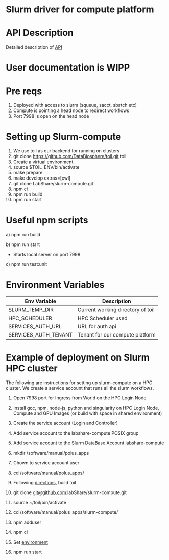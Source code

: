 # Slurm driver for compute platform

# API Description

Detailed description of [API](api/README.md)

# User documentation is WIPP

# Pre reqs

1. Deployed with access to slurm (squeue, sacct, sbatch etc)
2. Compute is pointing a head node to redirect workflows
3. Port 7998 is open on the head node

# Setting up Slurm-compute

1. We use toil as our backend for running on clusters
2. git clone https://github.com/DataBiosphere/toil.git toil
3. Create a virtual environment.
4. source \$TOIL_ENV/bin/activate
5. make prepare
6. make develop extras=[cwl]
7. git clone LabShare/slurm-compute.git
8. npm ci
9. npm run build
10. npm run start

# Useful npm scripts

a) npm run build

b) npm run start

-   Starts local server on port 7998

c) npm run test:unit

# Environment Variables

| Env Variable         | Description                       |
| -------------------- | --------------------------------- |
| SLURM_TEMP_DIR       | Current working directory of toil |
| HPC_SCHEDULER        | HPC Scheduler used                |
| SERVICES_AUTH_URL    | URL for auth api                  |
| SERVICES_AUTH_TENANT | Tenant for our compute platform   |

# Example of deployment on Slurm HPC cluster

The following are instructions for setting up slurm-compute on a HPC cluster. We create a service account that runs all the slurm workflows.

1. Open 7998 port for Ingress from World on the HPC Login Node

2. Install gcc, npm, node-js, python and singularity on HPC Login Node, Compute and GPU Images (or build with space in shared environment)

3. Create the service account (Login and Controller)

4. Add service account to the labshare-compute POSIX group

5. Add service account to the Slurm DataBase Account labshare-compute

6. mkdir /software/manual/polus_apps
7. Chown to service account user
8. cd /software/manual/polus_apps/
9. Following [directions](#setting-up-slurm-compute), build toil
10. git clone git@github.com:labShare/slurm-compute.git
11. source ~/toil/bin/activate
12. cd /software/manual/polus_apps/slurm-compute/
13. npm adduser
14. npm ci
15. Set [environment](#environment-variables)
16. npm run start
